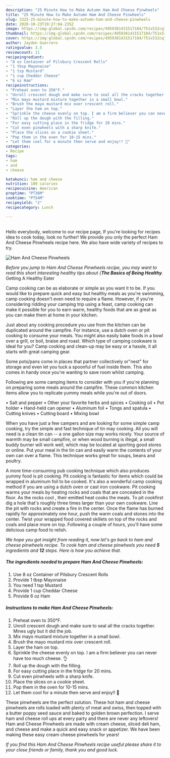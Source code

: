 ```yaml
---
description: "25 Minute How to Make Autumn Ham And Cheese Pinwheels"
title: "25 Minute How to Make Autumn Ham And Cheese Pinwheels"
slug: 3325-25-minute-how-to-make-autumn-ham-and-cheese-pinwheels
date: 2020-10-23T19:27:04.235Z
image: https://img-global.cpcdn.com/recipes/4959381431517184/751x532cq70/ham-and-cheese-pinwheels-recipe-main-photo.jpg
thumbnail: https://img-global.cpcdn.com/recipes/4959381431517184/751x532cq70/ham-and-cheese-pinwheels-recipe-main-photo.jpg
cover: https://img-global.cpcdn.com/recipes/4959381431517184/751x532cq70/ham-and-cheese-pinwheels-recipe-main-photo.jpg
author: Jayden Guerrero
ratingvalue: 3.5
reviewcount: 11
recipeingredient:
- "8 oz Container of Pilsbury Crescent Rolls"
- "1 tbsp Mayonaise"
- "1 tsp Mustard"
- "1 cup Cheddar Cheese"
- "6 oz Ham"
recipeinstructions:
- "Preheat oven to 350°F."
- "Unroll crescent dough and make sure to seal all the cracks together. Mines ugly but it did the job."
- "Mix mayo mustard mixture together in a small bowl."
- "Brush the mayo mustard mix over crescent roll."
- "Layer the ham on top."
- "Sprinkle the cheese evenly on top. I am a firm believer you can never have too much cheese. 👌"
- "Roll up the dough with the filling."
- "For easy cutting place in the fridge for 20 mins."
- "Cut even pinwheels with a sharp knife."
- "Place the slices on a cookie sheet."
- "Pop them in the oven for 10-15 mins."
- "Let them cool for a minute then serve and enjoy!! 💁"
categories:
- Recipe
tags:
- ham
- and
- cheese

katakunci: ham and cheese 
nutrition: 189 calories
recipecuisine: American
preptime: "PT36M"
cooktime: "PT54M"
recipeyield: "2"
recipecategory: Lunch

---
```

<br>
Hello everybody, welcome to our recipe page, If you're looking for recipes idea to cook today, look no further! We provide you only the perfect Ham And Cheese Pinwheels recipe here. We also have wide variety of recipes to try.
<br>


![Ham And Cheese Pinwheels](https://img-global.cpcdn.com/recipes/4959381431517184/751x532cq70/ham-and-cheese-pinwheels-recipe-main-photo.jpg)

<i>Before you jump to Ham And Cheese Pinwheels recipe, you may want to read this short interesting healthy tips about {<strong>The Basics of Being Healthy</strong>.</i>
Getting A Healthy Eater

    
Camp cooking can be as elaborate or simple as you want it to be. If you would like to prepare quick and easy but healthy meals as you're swimming, camp cooking doesn't even need to require a flame. However, if you're considering ridding your camping trip using a feast, camp cooking can make it possible for you to earn warm, healthy foods that are as great as you can make them at home in your kitchen.

 Just about any cooking procedure you use from the kitchen can be duplicated around the campfire. For instance, use a dutch oven or pit cooking to consume your meals. You might also easily bake foods in a bowl over a grill, or boil, braise and roast. Which type of camping cookware is ideal for you? Camp cooking and clean-up may be easy or a hassle, it all starts with great camping gear.

Some pots/pans come in places that partner collectively or"nest" for storage and even let you tuck a spoonful of fuel inside them. This also comes in handy once you're wanting to save room whilst camping.

Following are some camping items to consider with you if you're planning on preparing some meals around the campfire. These common kitchen items allow you to replicate yummy meals while you're out of doors.

• Salt and pepper
• Other your favorite herbs and spices
• Cooking oil
• Pot holder
• Hand-held can opener
• Aluminum foil
• Tongs and spatula
• Cutting knives
• Cutting board
• Mixing bowl


When you have just a few campers and are looking for some simple camp cooking, try the simple and fast technique of tin may cooking. All you will need is a clean tin can -- a one gallon size may works nicely. Your source of warmth may be small campfire, or when wood burning is illegal, a small buddy burner will work well, which may be located at sporting good stores or online. Put your meal in the tin can and easily warm the contents of your own can over a flame.  This technique works great for soups, beans and poultry.

A more time-consuming pub cooking technique which also produces yummy food is pit cooking. Pit cooking is fantastic for items which could be wrapped in aluminum foil to be cooked.  It's also a wonderful camp cooking method if you are using a dutch oven or cast iron cookware. Pit cooking warms your meals by heating rocks and coals that are concealed in the floor. As the rocks cool , their emitted heat cooks the meals. To pit cookfirst dig a hole that's roughly three times larger than your own cookware. Line the pit with rocks and create a fire in the center. Once the flame has burned rapidly for approximately one hour, push the warm coals and stones into the center. Twist your wrapped food covered skillets on top of the rocks and coals and place more on top. Following a couple of hours, you'll have some delicious camp food to relish.


<i>We hope you got insight from reading it, now let's go back to ham and cheese pinwheels recipe. To cook ham and cheese pinwheels you need <strong>5</strong> ingredients and <strong>12</strong> steps. Here is how you achieve that.
</i>

##### The ingredients needed to prepare Ham And Cheese Pinwheels:

1. Use 8 oz Container of Pilsbury Crescent Rolls
1. Provide 1 tbsp Mayonaise
1. You need 1 tsp Mustard
1. Provide 1 cup Cheddar Cheese
1. Provide 6 oz Ham


##### Instructions to make Ham And Cheese Pinwheels:

1. Preheat oven to 350°F.
1. Unroll crescent dough and make sure to seal all the cracks together. Mines ugly but it did the job.
1. Mix mayo mustard mixture together in a small bowl.
1. Brush the mayo mustard mix over crescent roll.
1. Layer the ham on top.
1. Sprinkle the cheese evenly on top. I am a firm believer you can never have too much cheese. 👌
1. Roll up the dough with the filling.
1. For easy cutting place in the fridge for 20 mins.
1. Cut even pinwheels with a sharp knife.
1. Place the slices on a cookie sheet.
1. Pop them in the oven for 10-15 mins.
1. Let them cool for a minute then serve and enjoy!! 💁


These pinwheels are the perfect solution. These hot ham and cheese pinwheels are rolls loaded with plenty of meat and swiss, then topped with a butter poppy seed sauce and baked to golden brown perfection. I serve ham and cheese roll ups at every party and there are never any leftovers! Ham and Cheese Pinwheels are made with cream cheese, sliced deli ham, and cheese and make a quick and easy snack or appetizer. We have been making these easy cream cheese pinwheels for years! 

<i>If you find this Ham And Cheese Pinwheels recipe useful please share it to your close friends or family, thank you and good luck.</i>
